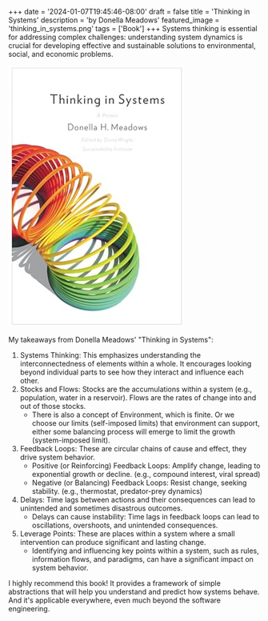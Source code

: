 +++
date = '2024-01-07T19:45:46-08:00'
draft = false
title = 'Thinking in Systems'
description = 'by Donella Meadows'
featured_image = 'thinking_in_systems.png'
tags = ['Book']
+++
Systems thinking is essential for addressing complex challenges: understanding system dynamics is crucial for developing effective and sustainable solutions to environmental, social, and economic problems.

<!--more-->

![Thinking in systems](thinking_in_systems.png)

My takeaways from Donella Meadows' "Thinking in Systems":

1. Systems Thinking: This emphasizes understanding the interconnectedness of elements within a whole. It encourages looking beyond individual parts to see how they interact and influence each other.
2. Stocks and Flows: Stocks are the accumulations within a system (e.g., population, water in a reservoir). Flows are the rates of change into and out of those stocks.
    * There is also a concept of Environment, which is finite. Or we choose our limits (self-imposed limits) that environment can support, either some balancing process will emerge to limit the growth (system-imposed limit).
3. Feedback Loops: These are circular chains of cause and effect, they drive system behavior.
    * Positive (or Reinforcing) Feedback Loops: Amplify change, leading to exponential growth or decline. (e.g., compound interest, viral spread)
    * Negative (or Balancing) Feedback Loops: Resist change, seeking stability. (e.g., thermostat, predator-prey dynamics)
4. Delays: Time lags between actions and their consequences can lead to unintended and sometimes disastrous outcomes.
    * Delays can cause instability: Time lags in feedback loops can lead to oscillations, overshoots, and unintended consequences.
5. Leverage Points: These are places within a system where a small intervention can produce significant and lasting change.
    * Identifying and influencing key points within a system, such as rules, information flows, and paradigms, can have a significant impact on system behavior.

I highly recommend this book! It provides a framework of simple abstractions that will help you understand and predict how systems behave. And it's applicable everywhere, even much beyond the software engineering.